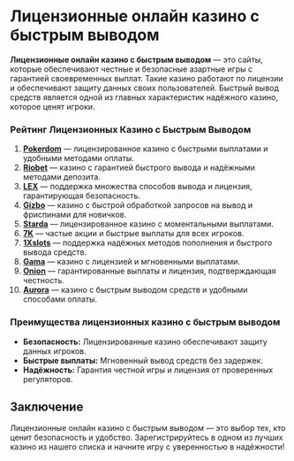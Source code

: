 # Лицензионные онлайн казино с быстрым выводом

**Лицензионные онлайн казино с быстрым выводом** — это сайты, которые обеспечивают честные и безопасные азартные игры с гарантией своевременных выплат. Такие казино работают по лицензии и обеспечивают защиту данных своих пользователей. Быстрый вывод средств является одной из главных характеристик надёжного казино, которое ценят игроки.

### Рейтинг Лицензионных Казино с Быстрым Выводом

1. **[Pokerdom](https://brandplay.link/4k77v2yx)** — лицензированное казино с быстрыми выплатами и удобными методами оплаты.
2. **[Riobet](https://brandplay.link/7xBLTPyj)** — казино с гарантией быстрого вывода и надёжными методами депозита.
3. **[LEX](https://brandplay.link/zW4hdDFV)** — поддержка множества способов вывода и лицензия, гарантирующая безопасность.
4. **[Gizbo](https://brandplay.link/bprXw4YV)** — казино с быстрой обработкой запросов на вывод и фриспинами для новичков.
5. **[Starda](https://brandplay.link/fB7xwRFL)** — лицензированное казино с моментальными выплатами.
6. **[7K](https://brandplay.link/BvQyFShp)** — частые акции и быстрые выплаты для всех игроков.
7. **[1Xslots](https://brandplay.link/hSB1khtr)** — поддержка надёжных методов пополнения и быстрого вывода средств.
8. **[Gama](https://brandplay.link/j6NMKsDz)** — казино с лицензией и мгновенными выплатами.
9. **[Onion](https://brandplay.link/zBGRVpQ9)** — гарантированные выплаты и лицензия, подтверждающая честность.
10. **[Aurora](https://10trafic-stat2.com/click/668546556bcc6313411604bd/6766/13032/subaccount)** — казино с быстрым выводом средств и удобными способами оплаты.

### Преимущества лицензионных казино с быстрым выводом

- **Безопасность:** Лицензированные казино обеспечивают защиту данных игроков.
- **Быстрые выплаты:** Мгновенный вывод средств без задержек.
- **Надёжность:** Гарантия честной игры и лицензия от проверенных регуляторов.

## Заключение

Лицензионные онлайн казино с быстрым выводом — это выбор тех, кто ценит безопасность и удобство. Зарегистрируйтесь в одном из лучших казино из нашего списка и начните игру с уверенностью в надёжности!
